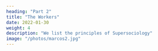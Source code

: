 ```yaml
---
heading: "Part 2"
title: "The Workers"
date: 2022-01-30
weight: 4
description: "We list the principles of Supersociology"
image: "/photos/marcos2.jpg"
---
```

